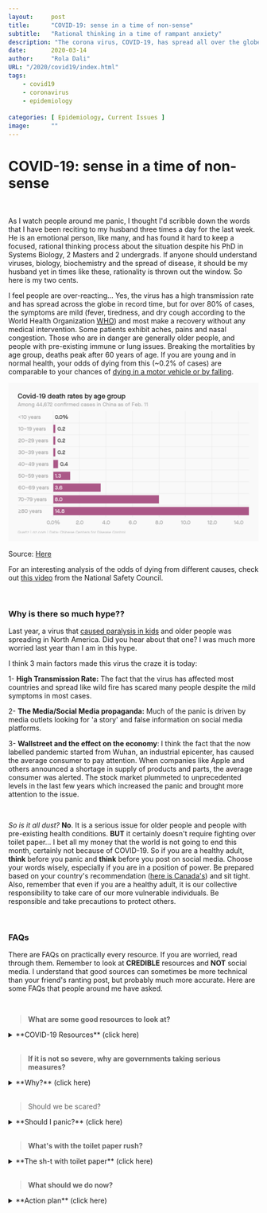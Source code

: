 ```yaml
---
layout:     post 
title:      "COVID-19: sense in a time of non-sense"
subtitle:   "Rational thinking in a time of rampant anxiety"
description: "The corona virus, COVID-19, has spread all over the globe in record time. These are some scribbles concerning the situation."
date:       2020-03-14
author:     "Rola Dali"
URL: "/2020/covid19/index.html"
tags:
    - covid19
    - coronavirus
    - epidemiology
    
categories: [ Epidemiology, Current Issues ]
image:      ""
---
```


# COVID-19: sense in a time of non-sense

<br/>



As I watch people around me panic, I thought I'd scribble down the words that I have been reciting to my husband three times a day for the last week. He is an emotional person, like many, and has found it hard to keep a focused, rational thinking process about the situation despite his PhD in Systems Biology, 2 Masters and 2 undergrads. If anyone should understand viruses, biology, biochemistry and the spread of disease, it should be my husband yet in times like these, rationality is thrown out the window. So here is my two cents.

I feel people are over-reacting... Yes, the virus has a high transmission rate and has spread across the globe in record time, but for over 80% of cases, the symptoms are mild (fever, tiredness, and dry cough according to the World Health Organization [WHO](https://www.who.int/news-room/q-a-detail/q-a-coronaviruses)) and most make a recovery without any medical intervention. Some patients exhibit aches, pains and nasal congestion. Those who are in danger are generally older people, and people with pre-existing immune or lung issues. Breaking the mortalities by age group, deaths peak after 60 years of age. If you are young and in normal health, your odds of dying from this (~0.2% of cases) are comparable to your chances of [dying in a motor vehicle or by falling](https://www.nsc.org/work-safety/tools-resources/injury-facts/chart). 

 
![COVID-19 Deaths By Age Group](https://raw.githubusercontent.com/rdali/Food4Thought/master/content/imgs/2020/covid_deathByAge.png)

Source: [Here](https://qz.com/emails/coronavirus/1814038/)

For an interesting analysis of the odds of dying from different causes, check out [this video](https://www.youtube.com/watch?v=_vNYQi6ZXss&feature=emb_logo) from the National Safety Council.


<br/>

### Why is there so much hype??

Last year, a virus that [caused paralysis in kids](https://www.the-scientist.com/news-opinion/more-reports-of-children-being-paralyzed-by-mysterious-disease-64962) and older people was spreading in North America. Did you hear about that one? I was much more worried last year than I am in this hype.

I think 3 main factors made this virus the craze it is today:

1- **High Transmission Rate:**
The fact that the virus has affected most countries and spread like wild fire has scared many people despite the mild symptoms in most cases.

2- **The Media/Social Media propaganda:**
Much of the panic is driven by media outlets looking for 'a story' and false information on social media platforms. 

3- **Wallstreet and the effect on the economy**:
I think the fact that the now labelled pandemic started from Wuhan, an industrial epicenter, has caused the average consumer to pay attention. When companies like Apple and others announced a shortage in supply of products and parts, the average consumer was alerted. The stock market plummeted to unprecedented levels in the last few years which increased the panic and brought more attention to the issue.

<br/>

*So is it all dust?*  **No**. It is a serious issue for older people and people with pre-existing health conditions. **BUT** it certainly doesn't require fighting over toilet paper... I bet all my money that the world is not going to end this month, certainly not because of COVID-19. So if you are a healthy adult, **think** before you panic and **think** before you post on social media. Choose your words wisely, especially if you are in a position of power. Be prepared based on your country's recommendation ([here is Canada's](https://www.canada.ca/en/public-health/services/diseases/2019-novel-coronavirus-infection/being-prepared.html)) and sit tight. Also, remember that even if you are a healthy adult, it is our collective responsibility to take care of our more vulnerable individuals. Be responsible and take precautions to protect others.

<br/>

### FAQs

There are FAQs on practically every resource. If you are worried, read through them. Remember to look at **CREDIBLE** resources and **NOT** social media. I understand that good sources can sometimes be more technical than your friend's ranting post, but probably much more accurate. Here are some FAQs that people around me have asked.

<br/>

> **What are some good resources to look at?**

<details>
  <summary>
**COVID-19 Resources** (click here)
  </summary>

Again, as mentioned above, accurate sources of information are critical at times like these. Social Media is DEFINITELY not a good source.
I would recommend the [World Health Organization](https://www.who.int/emergencies/diseases/novel-coronavirus-2019) for international data. They have a good [dashboard](https://experience.arcgis.com/experience/685d0ace521648f8a5beeeee1b9125cd) to follow the progress of case numbers and a good [Q&A](https://www.who.int/news-room/q-a-detail/q-a-coronaviruses) section. 
For fellow Canadians, the federal government has set up [a page](https://www.canada.ca/en/public-health/services/diseases/2019-novel-coronavirus-infection.html), as well as most provincial governments. Here's ours in [Quebec](https://www.quebec.ca/en/health/health-issues/a-z/2019-coronavirus/#c46349).
</details>

<br/>

> **If it is not so severe, why are governments taking serious measures?**

<details>
  <summary>
**Why?** (click here)
  </summary>

It is the government's job to protect ALL it's people, especially its most vulnerable. Given the higher risk for certain age groups and individuals, it is the government's responsibility to take serious measures to mitigate risk. These measures should reassure you, not scare you. Canada is a developed nation; have trust in the system and in fellow Canadians.

The second reason governments take action is simple politics. Politicians need to be re-elected and to do so, they have to pay attention to people who vote. If a mass panic ensues and governments don't react adequately, despite unnecessary changes at times, governments fall in the next election cycle. 

</details>

<br/>

> Should we be scared?

<details>
  <summary>
**Should I panic?** (click here)
  </summary>

**NO**. Be prepared. Have the [recommended necessities](https://www.canada.ca/en/public-health/services/diseases/2019-novel-coronavirus-infection/being-prepared.html) and follow [recommended guidelines](https://www.canada.ca/en/public-health/services/diseases/2019-novel-coronavirus-infection/health-professionals/public-health-measures-mitigate-covid-19.html), if not for your own health, then for that of others. 
COVID-19 is serious for some but it is far from the worse thing we've had to face. Again, you have [higher odds of dying from a multitude of other causes](https://www.youtube.com/watch?v=_vNYQi6ZXss&feature=emb_logo).

</details>

<br/>


> **What's with the toilet paper rush?**

<details>
  <summary>
**The sh-t with toilet paper** (click here)
  </summary>

There is really no rational reason for the toilet paper craze; none that I can think of anyway. Perhaps it is a leftover thought from previous viruses that caused diarrhea. COVID-19 does not cause diarrhea in most cases. Plus, there are alternatives to using toilet paper, like washing for example. Dry and canned foods with long shelf life seem like a much better investment. 

It is probably human conformity in action. As some irrational people buy excessive toilet paper, others fear of missing out and follow suit, causing a large rush!

Check this [cool experiment on Human Conformity](https://www.youtube.com/watch?v=o8BkzvP19v4&t=1s). That is why logic and critical thinking are important. Don't follow the confused crowd.

</details>

<br/>

> **What should we do now?**

<details>
  <summary>
**Action plan** (click here)
  </summary>

Again, Be prepared. Have the [recommended necessities](https://www.canada.ca/en/public-health/services/diseases/2019-novel-coronavirus-infection/being-prepared.html) and follow [recommended guidelines](https://www.canada.ca/en/public-health/services/diseases/2019-novel-coronavirus-infection/health-professionals/public-health-measures-mitigate-covid-19.html), if not for your own health, then for that of others. The 2 week shutdown is supposed to slow the virus propagation to allow medical systems to absorb all critical cases. Avoid unnecessary trips. Read, bake, rest, catch up on your favorite shows and wait it out. **AND BE MINDFUL OF WHAT YOU SHARE ON SOCIAL MEDIA**; don't succumb to panic, don't cause panic.


</details>

<br/>
<br/>
